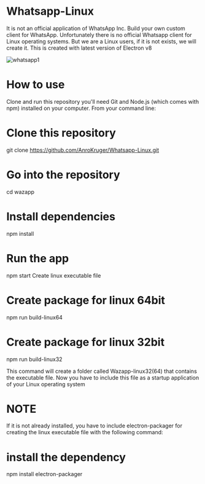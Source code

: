# Whatsapp-Linux
It is not an official application of WhatsApp Inc. Build your own custom client for WhatsApp.  Unfortunately there is no official Whatsapp client for Linux operating systems. But we are a Linux users, if it is not exists, we will create it.  This is created with latest version of Electron v8


![whatsapp1](https://user-images.githubusercontent.com/92087997/148071783-7cddb3ea-80ac-40e7-9326-a5735de4d336.png)



# How to use
Clone and run this repository you'll need Git and Node.js (which comes with npm) installed on your computer. From your command line:

# Clone this repository
git clone https://github.com/AnroKruger/Whatsapp-Linux.git
# Go into the repository
cd wazapp
# Install dependencies
npm install
# Run the app
npm start
Create linux executable file
# Create package for linux 64bit
npm run build-linux64
# Create package for linux 32bit
npm run build-linux32

This command will create a folder called Wazapp-linux32(64) that contains the executable file. Now you have to include this file as a startup application of your Linux operating system

# NOTE
If it is not already installed, you have to include electron-packager for creating the linux executable file with the following command:

# install the dependency 
npm install electron-packager
